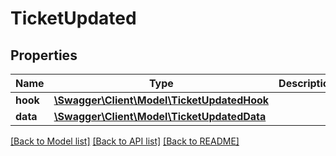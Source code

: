 # TicketUpdated

## Properties
Name | Type | Description | Notes
------------ | ------------- | ------------- | -------------
**hook** | [**\Swagger\Client\Model\TicketUpdatedHook**](TicketUpdatedHook.md) |  | [optional] 
**data** | [**\Swagger\Client\Model\TicketUpdatedData**](TicketUpdatedData.md) |  | [optional] 

[[Back to Model list]](../../README.md#documentation-for-models) [[Back to API list]](../../README.md#documentation-for-api-endpoints) [[Back to README]](../../README.md)


